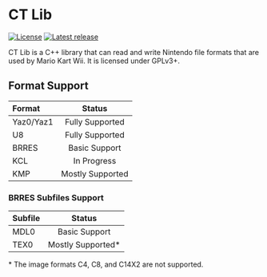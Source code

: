 # CT Lib

[![License](https://img.shields.io/github/license/narahiero/CTLib)](https://github.com/narahiero/CTLib/blob/master/License.txt)
[![Latest release](https://img.shields.io/github/v/release/narahiero/CTLib?include_prereleases)](https://github.com/narahiero/CTLib/releases)

CT Lib is a C++ library that can read and write Nintendo file formats that are
used by Mario Kart Wii. It is licensed under GPLv3+.

## Format Support

| **Format**      | **Status**         |
|:--------------- |:------------------:|
| Yaz0/Yaz1       | Fully Supported    |
| U8              | Fully Supported    |
| BRRES           | Basic Support      |
| KCL             | In Progress        |
| KMP             | Mostly Supported   |

### BRRES Subfiles Support

| **Subfile**     | **Status**         |
|:--------------- |:------------------:|
| MDL0            | Basic Support      |
| TEX0            | Mostly Supported\* |

\* The image formats C4, C8, and C14X2 are not supported.
